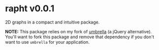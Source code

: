 
# rapht v0.0.1

2D graphs in a compact and intuitive package.

**NOTE:** This package relies on my fork of [umbrella](https://github.com/aleclarson/umbrella) (a jQuery alternative). You'll want to fork this package and remove that dependency if you don't want to use `umbrella` for your application.


